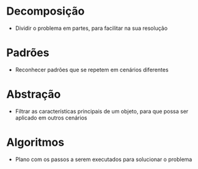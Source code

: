 # Decomposição

- Dividir o problema em partes, para facilitar na sua resolução

# Padrões

- Reconhecer padrões que se repetem em cenários diferentes

# Abstração

- Filtrar as características principais de um objeto, para que possa ser aplicado em outros cenários

# Algoritmos

- Plano com os passos a serem executados para solucionar o problema
